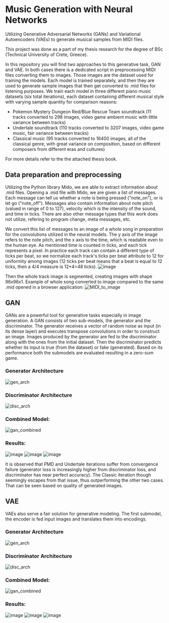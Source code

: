# Music Generation with Neural Networks
Utilizing Generative Adversarial Networks (GANs) and Variational Autoencoders (VAEs) to generate musical samples from MIDI files.

This project was done as a part of my thesis research for the degree of BSc (Technical University of Crete, Greece).

In this repository you will find two approaches to this generative task, GAN and VAE. In both cases there is a dedicated script in preprocessing MIDI files converting them to images. Those images are the dataset used for training the models. Each model is trained separately, and then they are used to generate sample images that then get converted to .mid files for listening purposes. We train each model in three different piano music datasets (six total iterations), each dataset containing different musical style with varying sample quantity for comparison reasons:
- Pokemon Mystery Dungeon Red/Blue Rescue Team soundtrack (11 tracks converted to 298 images, video game ambient music with little variance between tracks)
- Undertale soundtrack (110 tracks converted to 3207 images, video game music, fair variance between tracks)
- Classical music (95 tracks converted to 16400 images, all of the classical genre, with great variance on composition, based on different composers from different eras and cultures)

For more details refer to the the attached thesis book.

## Data preparation and preprocessing
Utilizing the Python library Mido, we are able to extract information about .mid files. Opening a .mid file with Mido, we are given a list of messages. Each message can tell us whether a note is being pressed ("note_on"), or is let go ("note_off"). Messages also contain information about note pitch (valued in range of 0 to 127), velocity which is the intensity of the sound, and time in ticks. There are also other message types that this work does not utilize, refering to program change, meta messages, etc. 

We convert this list of messages to an image of a whole song in preparation for the convolutions utilized in the neural models. The y axis of the image refers to the note pitch, and the x axis to the time, which is readable even to the human eye. As mentioned time is counted in ticks, and each tick represents a pixel. In practice each track can contain a different type of ticks per beat, so we normalize each track's ticks per beat attribute to 12 for uniformity among images (12 ticks per beat means that a beat is equal to 12 ticks, then a 4/4 measure is 12*4=48 ticks). 
![image](https://user-images.githubusercontent.com/99400979/153410714-3418afc0-9cb1-4047-bae5-e79f574dd51d.png)

Then the whole track image is segmented, creating images with shape 96x96x1. Example of whole song converted to image compared to the same .mid opened in a browser application:
![MIDI_to_image](https://user-images.githubusercontent.com/99400979/153410941-25534d02-aecb-41dc-ad44-14d941aa5266.png)





## GAN
GANs are a powerful tool for generative tasks especially in image generation. A GAN consists of two sub-models, the generator and the discriminator.
The generator receives a vector of random noise as input (in its dense layer) and executes transpose convolutions in order to construct an image. Images produced by the generator are fed to the discriminator along with the ones from the initial dataset. Then the discriminator predicts whether its input is true (from the dataset) or fake (generated). Based on its performance both the submodels are evaluated resulting in a zero-sum game.

### Generator Architecture
![gen_arch](https://user-images.githubusercontent.com/99400979/153491517-b35e61e6-7472-4eb3-8b7b-515e5d6861f5.PNG)

### Discriminator Architecture
![disc_arch](https://user-images.githubusercontent.com/99400979/153491552-2a68a800-d642-440b-ac69-37eb246f0d56.PNG)

### Combined Model:
![gan_combined](https://user-images.githubusercontent.com/99400979/153491593-cafd328f-ff91-4478-8d90-dcc3d184f2a6.PNG)

### Results:

![image](https://user-images.githubusercontent.com/99400979/153493006-91232ead-d59e-4d7f-bf9a-7552d8911adb.png)
![image](https://user-images.githubusercontent.com/99400979/153494975-4a004779-4c81-4cc3-baf0-02594e8f9430.png)
![image](https://user-images.githubusercontent.com/99400979/153495481-87fa9ec8-22c8-497f-b8d7-a3b3cce6a8e8.png)

It is observed that PMD and Undertale iterations suffer from convergence failure (generator loss is increasingly higher from discriminator loss, and discriminator has near perfect accuracy). The Classic iteration though seemingly escapes from that issue, thus outperforming the other two cases. That can be seen based on quality of generated images.

## VAE
VAEs also serve a fair solution for generative modeling. The first submodel, the encoder is fed input images and translates them into encodings. 

### Generator Architecture
![gen_arch](https://user-images.githubusercontent.com/99400979/153491517-b35e61e6-7472-4eb3-8b7b-515e5d6861f5.PNG)

### Discriminator Architecture
![disc_arch](https://user-images.githubusercontent.com/99400979/153491552-2a68a800-d642-440b-ac69-37eb246f0d56.PNG)

### Combined Model:
![gan_combined](https://user-images.githubusercontent.com/99400979/153491593-cafd328f-ff91-4478-8d90-dcc3d184f2a6.PNG)

### Results:

![image](https://user-images.githubusercontent.com/99400979/153493006-91232ead-d59e-4d7f-bf9a-7552d8911adb.png)
![image](https://user-images.githubusercontent.com/99400979/153494975-4a004779-4c81-4cc3-baf0-02594e8f9430.png)
![image](https://user-images.githubusercontent.com/99400979/153495481-87fa9ec8-22c8-497f-b8d7-a3b3cce6a8e8.png)



